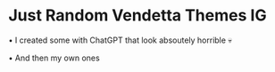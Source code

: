 # Just Random Vendetta Themes IG 



• I created some with ChatGPT that look absoutely horrible 💀

• And then my own ones
